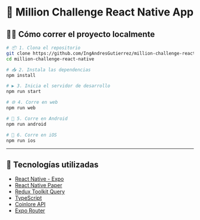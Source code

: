 # 📱 Million Challenge React Native App

## 🧑‍💻 Cómo correr el proyecto localmente

```bash
# 📦 1. Clona el repositorio
git clone https://github.com/IngAndresGutierrez/million-challenge-react-native.git
cd million-challenge-react-native

# 📥 2. Instala las dependencias
npm install

# ▶️ 3. Inicia el servidor de desarrollo
npm run start

# 🌐 4. Corre en web
npm run web

# 📱 5. Corre en Android
npm run android

# 🍎 6. Corre en iOS
npm run ios

```

---

## 🚀 Tecnologías utilizadas

- [React Native - Expo](https://expo.dev/)
- [React Native Paper](https://callstack.github.io/react-native-paper/)
- [Redux Toolkit Query](https://redux-toolkit.js.org/rtk-query/overview)
- [TypeScript](https://www.typescriptlang.org/)
- [Coinlore API](https://www.coinlore.com/cryptocurrency-data-api)
- [Expo Router](https://expo.github.io/router/)
